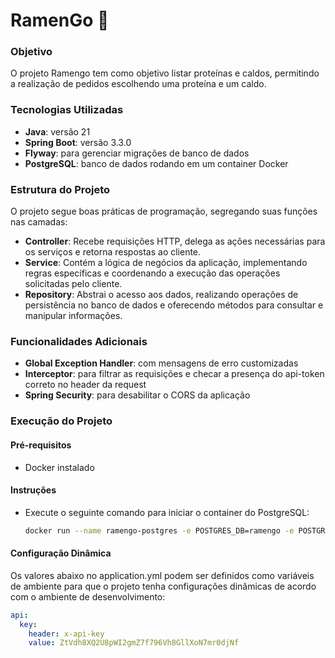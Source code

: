 # RamenGo 🍜

### Objetivo
O projeto Ramengo tem como objetivo listar proteínas e caldos, permitindo a realização de pedidos escolhendo uma proteína e um caldo.

### Tecnologias Utilizadas

- **Java**: versão 21
- **Spring Boot**: versão 3.3.0
- **Flyway**: para gerenciar migrações de banco de dados
- **PostgreSQL**: banco de dados rodando em um container Docker


### Estrutura do Projeto

O projeto segue boas práticas de programação, segregando suas funções nas camadas:

- **Controller**: Recebe requisições HTTP, delega as ações necessárias para os serviços e retorna respostas ao cliente.
- **Service**: Contém a lógica de negócios da aplicação, implementando regras específicas e coordenando a execução das operações solicitadas pelo cliente.
- **Repository**: Abstrai o acesso aos dados, realizando operações de persistência no banco de dados e oferecendo métodos para consultar e manipular informações.

### Funcionalidades Adicionais

- **Global Exception Handler**: com mensagens de erro customizadas
- **Interceptor**: para filtrar as requisições e checar a presença do api-token correto no header da request
- **Spring Security**: para desabilitar o CORS da aplicação

### Execução do Projeto

#### Pré-requisitos
- Docker instalado

#### Instruções
- Execute o seguinte comando para iniciar o container do PostgreSQL:

   ```sh
   docker run --name ramengo-postgres -e POSTGRES_DB=ramengo -e POSTGRES_USER=postgres -e POSTGRES_PASSWORD=topsecret -p 5432:5432 -d postgres
   
#### Configuração Dinâmica
Os valores abaixo no application.yml podem ser definidos como variáveis de ambiente para que o projeto tenha configurações dinâmicas de acordo com o ambiente de desenvolvimento:

```yaml
api:
  key:
    header: x-api-key
    value: ZtVdh8XQ2U8pWI2gmZ7f796Vh8GllXoN7mr0djNf
